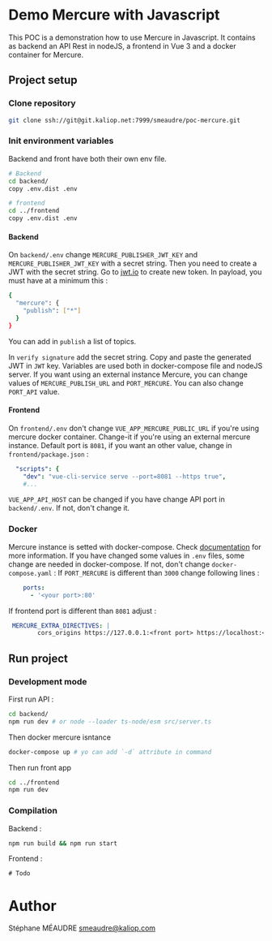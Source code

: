 # Demo Mercure with Javascript

This POC is a demonstration how to use Mercure in Javascript. It contains as backend an API Rest in nodeJS, a frontend in Vue 3 and a docker container for Mercure.

## Project setup

### Clone repository
```bash
git clone ssh://git@git.kaliop.net:7999/smeaudre/poc-mercure.git
```

### Init environment variables
Backend and front have both their own env file.
```bash
# Backend
cd backend/
copy .env.dist .env

# frontend
cd ../frontend
copy .env.dist .env
```

#### Backend
On `backend/.env` change `MERCURE_PUBLISHER_JWT_KEY` and `MERCURE_PUBLISHER_JWT_KEY` with a secret string.
Then you need to create a JWT with the secret string. Go to [jwt.io](https://jwt.io/) to create new token.
In payload, you must have at a minimum this :
```bash
{
  "mercure": {
    "publish": ["*"]
  }
}
```
You can add in `publish` a list of topics.

In `verify signature` add the secret string. Copy and paste the generated JWT in `JWT` key.
Variables are used both in docker-compose file and nodeJS server.
If you want using an external instance Mercure, you can change values of `MERCURE_PUBLISH_URL` and `PORT_MERCURE`. You can also change `PORT_API` value.

#### Frontend
On `frontend/.env` don't change `VUE_APP_MERCURE_PUBLIC_URL` if you're using mercure docker container. Change-it if you're using an external mercure instance.
Default port is `8081`, if you want an other value, change in `frontend/package.json` :
```yaml
  "scripts": {
    "dev": "vue-cli-service serve --port=8081 --https true",
    #...
```
`VUE_APP_API_HOST` can be changed if you have change API port in `backend/.env`. If not, don't change it.

### Docker
Mercure instance is setted with docker-compose. Check [documentation](https://mercure.rocks/docs/hub/install) for more information.
If you have changed some values in `.env` files, some change are needed in docker-compose. If not, don't change `docker-compose.yaml` :
If `PORT_MERCURE` is different than `3000` change following lines :
```yaml
    ports:
      - '<your port>:80'
```
If frontend port is different than `8081` adjust :
```yaml
 MERCURE_EXTRA_DIRECTIVES: |
        cors_origins https://127.0.0.1:<front port> https://localhost:<front port>
```

## Run project
### Development mode
First run API :
```bash
cd backend/
npm run dev # or node --loader ts-node/esm src/server.ts
```
Then docker mercure isntance
```bash
docker-compose up # yo can add `-d` attribute in command
```
Then run front app
```bash
cd ../frontend
npm run dev
```

### Compilation
Backend :
```bash
npm run build && npm run start
```

Frontend :
```
# Todo
```

# Author
Stéphane MÉAUDRE <smeaudre@kaliop.com>

